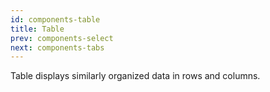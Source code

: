 ```yaml
---
id: components-table
title: Table
prev: components-select
next: components-tabs
---
```


<text-primary>

Table displays similarly organized data in rows and columns.

</text-primary>
